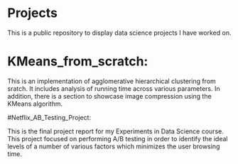 # Projects

This is a public repository to display data science projects I have worked on.

# KMeans_from_scratch:

This is an implementation of agglomerative hierarchical clustering from sratch. It includes analysis of running time across various parameters. In addition, there is a section to showcase image compression using the KMeans algorithm.

#Netflix_AB_Testing_Project:

This is the final project report for my Experiments in Data Science course. This project focused on performing A/B testing in order to identify the ideal levels of a number of various factors which minimizes the user browsing time.
